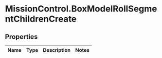 # MissionControl.BoxModelRollSegmentChildrenCreate

## Properties
Name | Type | Description | Notes
------------ | ------------- | ------------- | -------------
